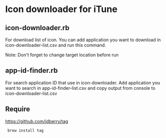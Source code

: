 # Icon downloader for iTune

## icon-downloader.rb

For download list of icon. You can add application you want to download in icon-downloader-list.csv and run this command.

Note: Don't forget to change target location before run

## app-id-finder.rb

For search application ID that use in icon-downloader. Add application you want to search in app-id-finder-list.csv and copy output from console to icon-downloader-list.csv

## Require

https://github.com/jdberry/tag

     brew install tag
